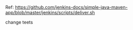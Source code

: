 Ref: https://github.com/jenkins-docs/simple-java-maven-app/blob/master/jenkins/scripts/deliver.sh



change teets